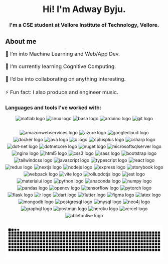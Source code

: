 <h1 align="center">Hi! I'm Adway Byju.</h1>

<h3 align="center">I'm a CSE student at Vellore Institute of Technology, Vellore.</h3>

<h2 align="left">About me</h2>

<p style="font-size: 1.03rem;" align="left">🔭 I’m into Machine Learning and Web/App Dev.<br><br>🌱 I’m currently learning Cognitive Computing.<br><br>👯 I’d be into collaborating on anything interesting.<br><br>⚡ Fun fact: I also produce and engineer music.</p>

<h3 align="left">Languages and tools I've worked with:</h3>

<div align="center" style="display: flex; flex-wrap: wrap; justify-content: center; gap: 5px;">
  <a style="text-decoration: none;" href="https://www.mathworks.com/products/matlab.html" target="_blank"><img src="https://cdn.jsdelivr.net/gh/devicons/devicon/icons/matlab/matlab-original.svg" height="40" alt="matlab logo"  /></a>
  <a style="text-decoration: none;" href="https://www.linux.org/" target="_blank"><img src="https://skillicons.dev/icons?i=linux" height="40" alt="linux logo"  /></a>
  <img src="https://skillicons.dev/icons?i=bash" height="40" alt="bash logo"  />
  <a style="text-decoration: none;" href="https://www.arduino.cc/" target="_blank"><img src="https://cdn.simpleicons.org/arduino/00979D" height="40" alt="arduino logo"  /></a>
  <a style="text-decoration: none;" href="https://git-scm.com/" target="_blank"><img src="https://skillicons.dev/icons?i=git" height="40" alt="git logo"  /></a>
  <a style="text-decoration: none;" href="https://aws.amazon.com/" target="_blank"><img src="https://skillicons.dev/icons?i=aws" height="40" alt="amazonwebservices logo"  /></a>
  <a style="text-decoration: none;" href="https://azure.microsoft.com/" target="_blank"><img src="https://cdn.jsdelivr.net/gh/devicons/devicon/icons/azure/azure-original.svg" height="40" alt="azure logo"  /></a>
  <a style="text-decoration: none;" href="https://cloud.google.com/" target="_blank"><img src="https://cdn.jsdelivr.net/gh/devicons/devicon/icons/googlecloud/googlecloud-original.svg" height="40" alt="googlecloud logo"  /></a>
  <a style="text-decoration: none;" href="https://www.docker.com/" target="_blank"><img src="https://skillicons.dev/icons?i=docker" height="40" alt="docker logo"  /></a>
  <a style="text-decoration: none;" href="https://www.java.com/" target="_blank"><img src="https://cdn.jsdelivr.net/gh/devicons/devicon/icons/java/java-original.svg" height="40" alt="java logo"  /></a>
  <a style="text-decoration: none;" href="https://learn.microsoft.com/en-us/cpp/c-language/?view=msvc-170" target="_blank"><img src="https://skillicons.dev/icons?i=c" height="40" alt="c logo"  /></a>
  <a style="text-decoration: none;" href="https://isocpp.org/" target="_blank"><img src="https://skillicons.dev/icons?i=cpp" height="40" alt="cplusplus logo"  /></a>
  <a style="text-decoration: none;" href="https://docs.microsoft.com/en-us/dotnet/csharp/" target="_blank"><img src="https://skillicons.dev/icons?i=cs" height="40" alt="csharp logo"  /></a>
  <a style="text-decoration: none;" href="https://docs.microsoft.com/en-us/dotnet/" target="_blank"><img src="https://skillicons.dev/icons?i=dotnet" height="40" alt="dot-net logo"  /></a>
  <a style="text-decoration: none;" href="https://dotnet.microsoft.com/en-us/apps/aspnet" target="_blank"><img src="https://cdn.jsdelivr.net/gh/devicons/devicon/icons/dotnetcore/dotnetcore-original.svg" height="40" alt="dotnetcore logo"  /></a>
  <a style="text-decoration: none;" href="https://www.nuget.org/" target="_blank"><img src="https://cdn.jsdelivr.net/gh/devicons/devicon/icons/nuget/nuget-original.svg" height="40" alt="nuget logo"  /></a>
  <a style="text-decoration: none;" href="https://www.microsoft.com/sql-server/" target="_blank"><img src="https://cdn.simpleicons.org/microsoftsqlserver/CC2927" height="40" alt="microsoftsqlserver logo"  /></a>
  <a style="text-decoration: none;" href="https://www.nginx.com/" target="_blank"><img src="https://cdn.simpleicons.org/nginx/009639" height="40" alt="nginx logo"  /></a>
  <a style="text-decoration: none;" href="https://developer.mozilla.org/en-US/docs/Web/HTML" target="_blank"><img src="https://skillicons.dev/icons?i=html" height="40" alt="html5 logo"  /></a>
  <a style="text-decoration: none;" href="https://developer.mozilla.org/en-US/docs/Web/CSS" target="_blank"><img src="https://skillicons.dev/icons?i=css" height="40" alt="css3 logo"  /></a>
  <a style="text-decoration: none;" href="https://sass-lang.com/" target="_blank"><img src="https://skillicons.dev/icons?i=sass" height="40" alt="sass logo"  /></a>
  <a style="text-decoration: none;" href="https://getbootstrap.com/" target="_blank"><img src="https://cdn.jsdelivr.net/gh/devicons/devicon/icons/bootstrap/bootstrap-original.svg" height="40" alt="bootstrap logo"  /></a>
  <a style="text-decoration: none;" href="https://tailwindcss.com/" target="_blank"><img src="https://cdn.simpleicons.org/tailwindcss/06B6D4" height="40" alt="tailwindcss logo"  /></a>
  <a style="text-decoration: none;" href="https://www.javascript.com/" target="_blank"><img src="https://skillicons.dev/icons?i=js" height="40" alt="javascript logo"  /></a>
  <a style="text-decoration: none;" href="https://www.typescriptlang.org/" target="_blank"><img src="https://skillicons.dev/icons?i=ts" height="40" alt="typescript logo"  /></a>
  <a style="text-decoration: none;" href="https://react.dev/" target="_blank"><img src="https://cdn.jsdelivr.net/gh/devicons/devicon/icons/react/react-original.svg" height="40" alt="react logo"  /></a>
  <a style="text-decoration: none;" href="https://redux.js.org/" target="_blank"><img src="https://cdn.jsdelivr.net/gh/devicons/devicon/icons/redux/redux-original.svg" height="40" alt="redux logo"  /></a>
  <a style="text-decoration: none;" href="https://nextjs.org/" target="_blank"><img src="https://skillicons.dev/icons?i=nextjs" height="40" alt="nextjs logo"  /></a>
  <a style="text-decoration: none;" href="https://nodejs.org/en/" target="_blank"><img src="https://cdn.simpleicons.org/nodedotjs/339933" height="40" alt="nodejs logo"  /></a>
  <a style="text-decoration: none;" href="https://expressjs.com/" target="_blank"><img src="https://skillicons.dev/icons?i=express" height="40" alt="express logo"  /></a>
  <a style="text-decoration: none;" href="https://storybook.js.org/" target="_blank"><img src="https://cdn.jsdelivr.net/gh/devicons/devicon/icons/storybook/storybook-original.svg" height="40" alt="storybook logo"  /></a>
  <a style="text-decoration: none;" href="https://webpack.js.org/" target="_blank"><img src="https://cdn.jsdelivr.net/gh/devicons/devicon/icons/webpack/webpack-original.svg" height="40" alt="webpack logo"  /></a>
  <a style="text-decoration: none;" href="https://vitejs.dev/" target="_blank"><img src="https://skillicons.dev/icons?i=vite" height="40" alt="vite logo"  /></a>
  <a style="text-decoration: none;" href="https://rollupjs.org/" target="_blank"><img src="https://skillicons.dev/icons?i=rollupjs" height="40" alt="rollupdotjs logo"  /></a>
  <a style="text-decoration: none;" href="https://jestjs.io/" target="_blank"><img src="https://skillicons.dev/icons?i=jest" height="40" alt="jest logo"  /></a>
  <a style="text-decoration: none;" href="https://mui.com/" target="_blank"><img src="https://cdn.jsdelivr.net/gh/devicons/devicon/icons/materialui/materialui-original.svg" height="40" alt="materialui logo"  /></a>
  <a style="text-decoration: none;" href="https://www.python.org/" target="_blank"><img src="https://skillicons.dev/icons?i=py" height="40" alt="python logo"  /></a>
  <a style="text-decoration: none;" href="https://www.anaconda.com/about-us" target="_blank"><img src="https://cdn.simpleicons.org/anaconda/44A833" height="40" alt="anaconda logo"  /></a>
  <a style="text-decoration: none;" href="https://www.numpy.org/" target="_blank"><img src="https://cdn.jsdelivr.net/gh/devicons/devicon/icons/numpy/numpy-original.svg" height="40" alt="numpy logo"  /></a>
  <a style="text-decoration: none;" href="https://pandas.pydata.org/" target="_blank"><img src="https://cdn.jsdelivr.net/gh/devicons/devicon/icons/pandas/pandas-original.svg" height="40" alt="pandas logo"  /></a>
  <a style="text-decoration: none;" href="https://opencv.org/" target="_blank"><img src="https://cdn.jsdelivr.net/gh/devicons/devicon/icons/opencv/opencv-original.svg" height="40" alt="opencv logo"  /></a>
  <a style="text-decoration: none;" href="https://www.tensorflow.org/" target="_blank"><img src="https://cdn.jsdelivr.net/gh/devicons/devicon/icons/tensorflow/tensorflow-original.svg" height="40" alt="tensorflow logo"  /></a>
  <a style="text-decoration: none;" href="https://pytorch.org/" target="_blank"><img src="https://cdn.jsdelivr.net/gh/devicons/devicon/icons/pytorch/pytorch-original.svg" height="40" alt="pytorch logo"  /></a>
  <a style="text-decoration: none;" href="https://flask.palletsprojects.com/" target="_blank"><img src="https://skillicons.dev/icons?i=flask" height="40" alt="flask logo"  /></a>
  <a style="text-decoration: none;" href="https://www.r-project.org/" target="_blank"><img src="https://cdn.jsdelivr.net/gh/devicons/devicon/icons/r/r-original.svg" height="40" alt="r logo"  /></a>
  <a style="text-decoration: none;" href="https://dart.dev/" target="_blank"><img src="https://cdn.jsdelivr.net/gh/devicons/devicon/icons/dart/dart-original.svg" height="40" alt="dart logo"  /></a>
  <a style="text-decoration: none;" href="https://flutter.dev/" target="_blank"><img src="https://cdn.jsdelivr.net/gh/devicons/devicon/icons/flutter/flutter-original.svg" height="40" alt="flutter logo"  /></a>
  <a style="text-decoration: none;" href="https://www.figma.com/" target="_blank"><img src="https://cdn.jsdelivr.net/gh/devicons/devicon/icons/figma/figma-original.svg" height="40" alt="figma logo"  /></a>
  <a style="text-decoration: none;" href="https://www.latex-project.org/" target="_blank"><img src="https://skillicons.dev/icons?i=latex" height="40" alt="latex logo"  /></a>
  <a style="text-decoration: none;" href="https://www.mongodb.com/" target="_blank"><img src="https://skillicons.dev/icons?i=mongodb" height="40" alt="mongodb logo"  /></a>
  <a style="text-decoration: none;" href="https://www.postgresql.org/" target="_blank"><img src="https://skillicons.dev/icons?i=postgres" height="40" alt="postgresql logo"  /></a>
  <a style="text-decoration: none;" href="https://www.mysql.com/" target="_blank"><img src="https://skillicons.dev/icons?i=mysql" height="40" alt="mysql logo"  /></a>
  <a style="text-decoration: none;" href="https://neo4j.com/" target="_blank"><img src="https://cdn.simpleicons.org/neo4j/4581C3" height="40" alt="neo4j logo"  /></a>
  <a style="text-decoration: none;" href="https://graphql.org/" target="_blank"><img src="https://cdn.jsdelivr.net/gh/devicons/devicon/icons/graphql/graphql-plain-wordmark.svg" height="40" alt="graphql logo"  /></a>
  <a style="text-decoration: none;" href="https://www.postman.com/" target="_blank"><img src="https://skillicons.dev/icons?i=postman" height="40" alt="postman logo"  /></a>
  <a style="text-decoration: none;" href="https://www.heroku.com/" target="_blank"><img src="https://skillicons.dev/icons?i=heroku" height="40" alt="heroku logo"  /></a>
  <a style="text-decoration: none;" href="https://vercel.com/" target="_blank"><img src="https://skillicons.dev/icons?i=vercel" height="40" alt="vercel logo"  /></a>
  <a style="text-decoration: none;" href="https://www.ableton.com/" target="_blank"><img src="https://skillicons.dev/icons?i=ableton" height="40" alt="abletonlive logo"  /></a>
</div>

###

<img src="https://raw.githubusercontent.com/AdwayB/AdwayB/output/snake.svg" alt="Snake animation" />

###

